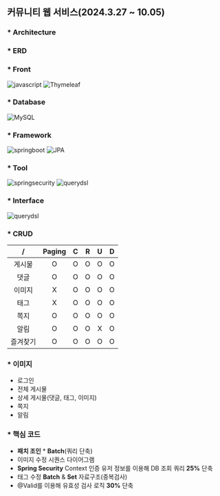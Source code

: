 <div><h2>커뮤니티 웹 서비스(2024.3.27 ~ 10.05) </h2></div>

<div><h3>* Architecture </h3></div>

<div><h3>* ERD </h3></div>

<div><h3>* Front </h3></div>
  
![javascript](https://img.shields.io/badge/java%20script-F7DF1E.svg?style=for-the-badge&logo=javascript&logoColor=white)
![Thymeleaf](https://img.shields.io/badge/Thymeleaf-6DB33F.svg?style=for-the-badge&logo=Thymeleaf&logoColor=white)


<div><h3>* Database </h3></div>
  
![MySQL](https://img.shields.io/badge/mysql-4479A1.svg?style=for-the-badge&logo=mysql&logoColor=white)



<div><h3>* Framework </h3></div>
  
![springboot](https://img.shields.io/badge/Spring%20Boot-6DB33F.svg?style=for-the-badge&logo=springboot&logoColor=white)
![JPA](https://img.shields.io/badge/JPA-6DB33F.svg?style=for-the-badge&logo=springboot&logoColor=white)



<div><h3>* Tool </h3></div>
  
![springsecurity](https://img.shields.io/badge/Spring%20Security-6DB33F.svg?style=for-the-badge&logo=springboot&logoColor=white)
![querydsl](https://img.shields.io/badge/Query%20DSL-6DB33F.svg?style=for-the-badge&logo=springboot&logoColor=white)



<div><h3>* Interface </h3></div>

  ![querydsl](https://img.shields.io/badge/REST%20API-3DB7CC.svg?style=for-the-badge&logo=REST&logoColor=white)


<div><h3>* CRUD </h1></div>


| / | Paging | C | R | U | D |
|:-:|:------:|:-:|:-:|:-:|:-:|
| 게시물 | O | O | O | O | O |
| 댓글 | O | O | O | O | O |
| 이미지 | X | O | O | O | O |
| 태그 | X | O | O | O | O |
| 쪽지 | O | O | O | O | O |
| 알림 | O | O | O | X | O |
| 즐겨찾기 | O | O | O | O | O |


<div><h3>* 이미지 </h3></div>

- 로그인
- 전체 게시물
- 상세 게시물(댓글, 태그, 이미지)
- 쪽지
- 알림

<div><h3>* 핵심 코드 </h3></div>

- __패치 조인__ * __Batch__(쿼리 단축)
- 이미지 수정 시퀀스 다이어그램
- __Spring Security__ Context 인증 유저 정보를 이용해 DB 조회 쿼리 __25%__ 단축
- 태그 수정 __Batch__ & __Set__ 자료구조(중복검사)
- @Valid를 이용해 유효성 검사 로직 __30%__ 단축
  
